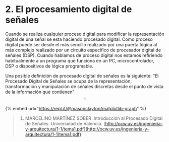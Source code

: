 # 2. El procesamiento digital de señales

Cuando se realiza cualquier proceso digital para modificar la representación digital de una señal se esta haciendo procesado digital. Como proceso digital puede ser desde el más sencillo realizado por una puerta lógica al más complejo realizado por un circuito especifico de procesador digital de señales \(DSP\). Cuando hablamos de proceso digital nos estamos refiriendo habitualmente a un programa que funciona en un PC, microcontrolador, DSP o dispositivos de lógica programable. 

Una posible definición de procesado digital de señales es la siguiente: “El Procesado Digital de Señales se ocupa de la representación, transformación y manipulación de señales discretas desde el punto de vista de la información que contienen” $$^1 $$ 

{% embed url="https://repl.it/@masonclayton/matplotlib-graph" %}

> 1. MARCELINO MARTÍNEZ SOBER .Introducción al Procesado Digital de Señales. Universidad de Valencia. [http://ocw.uv.es/ingenieria-y-arquitectura/1-1/tema1.pdf](http://ocw.uv.es/ingenieria-y-arquitectura/1-1/tema1.pdf)

